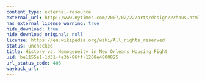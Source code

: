 ```yaml
---
content_type: external-resource
external_url: http://www.nytimes.com/2007/02/22/arts/design/22hous.html?_r=1&oref=slogin
has_external_license_warning: true
hide_download: true
hide_download_original: null
license: https://en.wikipedia.org/wiki/All_rights_reserved
status: unchecked
title: History vs. Homogeneity in New Orleans Housing Fight
uid: be1155e1-1d31-4e3b-86ff-1208e4800825
url_status_code: 403
wayback_url: ''
---
```

